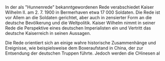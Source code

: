 In der als "Hunnenrede" bekanntgewordenen Rede verabschiedet Kaiser Wilhelm II. am 2. 7. 1900 in Bermerhaven etwa 17 000 Soldaten. Die Rede ist vor Allem an die Soldaten gerichtet, aber auch in zensierter Form an die deutsche Bevölkerung und die Weltpolitik. Kaiser Wilhelm nimmt in seiner Rede die Perspektive eines deutschen Imperialisten ein und Vertritt das deutsche Kaiserreich in seinen Aussagen.

Die Rede orientiert sich an einige wahre historische Zusammenhänge und Ereignisse, wie beispielsweise dem Boxeraufstand in China, der zur Entsendung der deutschen Truppen führte. Jedoch werden die CHinesen al